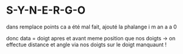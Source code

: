 # S-Y-N-E-R-G-O

dans remplace points ca a été mal fait, ajouté la phalange i m an a a 0

donc data = doigt apres et avant meme position que nos doigts -> on effectue distance et angle via nos doigts sur le doigt manquaunt !


